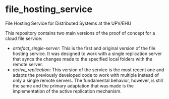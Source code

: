 # file_hosting_service

File Hosting Service for Distributed Systems at the UPV/EHU

This repository contains two main versions of the proof of concept for a cloud file service:

- *artefact_single-server*: This is the first and original version of the file hosting service. It was designed to work with a single replication server that syncs the changes made to the specified local folders with the remote server.
- *active_replication*: This version of the service is the most recent one and adapts the previously developed code to work with multiple instead of only a single remote servers. The fundamental behavior, however, is still the same and the primary adaptation that was made is the implementation of the active replication mechanism.